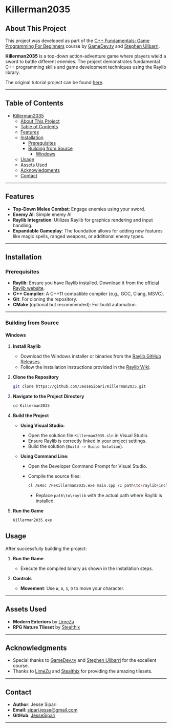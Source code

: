 # Killerman2035

## About This Project

This project was developed as part of the [C++ Fundamentals: Game Programming For Beginners](https://www.udemy.com/course/cpp-fundamentals/) course by [GameDev.tv](https://www.gamedev.tv/) and [Stephen Ulibarri](https://www.udemy.com/user/stephen-ulibarri-3/).

**Killerman2035** is a top-down action-adventure game where players wield a sword to battle different enemies. The project demonstrates fundamental C++ programming skills and game development techniques using the Raylib library.

The original tutorial project can be found [here](https://gitlab.com/GameDevTV/CPPCourse/top-down-section).

---

## Table of Contents

- [Killerman2035](#killerman2035)
  - [About This Project](#about-this-project)
  - [Table of Contents](#table-of-contents)
  - [Features](#features)
  - [Installation](#installation)
    - [Prerequisites](#prerequisites)
    - [Building from Source](#building-from-source)
      - [Windows](#windows)
  - [Usage](#usage)
  - [Assets Used](#assets-used)
  - [Acknowledgments](#acknowledgments)
  - [Contact](#contact)

---

## Features

- **Top-Down Melee Combat**: Engage enemies using your sword.
- **Enemy AI**: Simple enemy AI
- **Raylib Integration**: Utilizes Raylib for graphics rendering and input handling.
- **Expandable Gameplay**: The foundation allows for adding new features like magic spells, ranged weapons, or additional enemy types.

---

## Installation

### Prerequisites

- **Raylib**: Ensure you have Raylib installed. Download it from the [official Raylib website](https://www.raylib.com/).
- **C++ Compiler**: A C++11 compatible compiler (e.g., GCC, Clang, MSVC).
- **Git**: For cloning the repository.
- **CMake** (optional but recommended): For build automation.

---

### Building from Source

#### Windows

1. **Install Raylib**

   - Download the Windows installer or binaries from the [Raylib GitHub Releases](https://github.com/raysan5/raylib/releases).
   - Follow the installation instructions provided in the [Raylib Wiki](https://github.com/raysan5/raylib/wiki/Working-on-Windows).

2. **Clone the Repository**

   ```bash
   git clone https://github.com/JesseSipari/Killerman2035.git
   ```

3. **Navigate to the Project Directory**

   ```bash
   cd Killerman2035
   ```

4. **Build the Project**

   - **Using Visual Studio:**

     - Open the solution file `Killerman2035.sln` in Visual Studio.
     - Ensure Raylib is correctly linked in your project settings.
     - Build the solution (`Build -> Build Solution`).

   - **Using Command Line:**

     - Open the Developer Command Prompt for Visual Studio.
     - Compile the source files:

       ```bash
       cl /EHsc /FeKillerman2035.exe main.cpp /I path\to\raylib\include path\to\raylib\lib\raylib.lib
       ```

       - Replace `path\to\raylib` with the actual path where Raylib is installed.

5. **Run the Game**

   ```bash
   Killerman2035.exe
   ```


## Usage

After successfully building the project:

1. **Run the Game**

   - Execute the compiled binary as shown in the installation steps.

2. **Controls**

   - **Movement**: Use `W`, `A`, `S`, `D` to move your character.


---

## Assets Used

- **Modern Exteriors** by [LimeZu](https://limezu.itch.io/modernexteriors)
- **RPG Nature Tileset** by [Stealthix](https://stealthix.itch.io/rpg-nature-tileset)

---

## Acknowledgments

- Special thanks to [GameDev.tv](https://www.gamedev.tv/) and [Stephen Ulibarri](https://www.udemy.com/user/stephen-ulibarri-3/) for the excellent course.
- Thanks to [LimeZu](https://limezu.itch.io/) and [Stealthix](https://stealthix.itch.io/) for providing the amazing tilesets.

---

## Contact

- **Author**: Jesse Sipari
- **Email**: [sipari.jesse@gmail.com](mailto:sipari.jesse@gmail.com)
- **GitHub**: [JesseSipari](https://github.com/JesseSipari)

---



